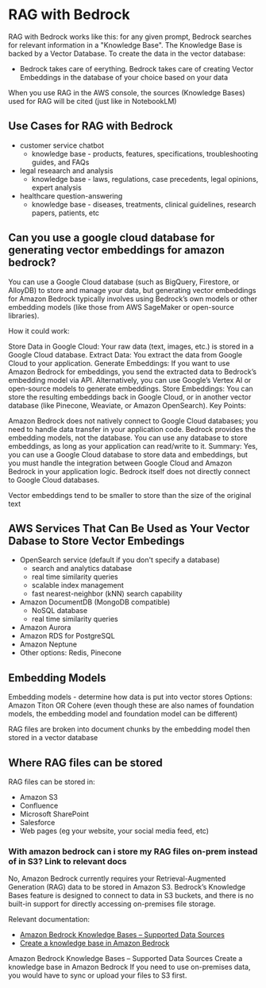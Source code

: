 # RAG with Bedrock
RAG with Bedrock works like this: for any given prompt, Bedrock searches for relevant information in a "Knowledge Base". The Knowledge Base is backed by a Vector Database. To create the data in the vector database:
  - Bedrock takes care of eerything. Bedrock takes care of creating Vector Embeddings in the database of your choice based on your data

When you use RAG in the AWS console, the sources (Knowledge Bases) used for RAG will be cited (just like in NotebookLM)
## Use Cases for RAG with Bedrock
- customer service chatbot
  - knowledge base - products, features, specifications, troubleshooting guides, and FAQs
- legal reseaarch and analysis
  - knowledge base - laws, regulations, case precedents, legal opinions, expert analysis
- healthcare question-answering
  - knowledge base - diseases, treatments, clinical guidelines, research papers, patients, etc
## Can you use a google cloud database for generating vector embeddings for amazon bedrock?
You can use a Google Cloud database (such as BigQuery, Firestore, or AlloyDB) to store and manage your data, but generating vector embeddings for Amazon Bedrock typically involves using Bedrock’s own models or other embedding models (like those from AWS SageMaker or open-source libraries).

How it could work:

Store Data in Google Cloud: Your raw data (text, images, etc.) is stored in a Google Cloud database.
Extract Data: You extract the data from Google Cloud to your application.
Generate Embeddings:
If you want to use Amazon Bedrock for embeddings, you send the extracted data to Bedrock’s embedding model via API.
Alternatively, you can use Google’s Vertex AI or open-source models to generate embeddings.
Store Embeddings: You can store the resulting embeddings back in Google Cloud, or in another vector database (like Pinecone, Weaviate, or Amazon OpenSearch).
Key Points:

Amazon Bedrock does not natively connect to Google Cloud databases; you need to handle data transfer in your application code.
Bedrock provides the embedding models, not the database.
You can use any database to store embeddings, as long as your application can read/write to it.
Summary:
Yes, you can use a Google Cloud database to store data and embeddings, but you must handle the integration between Google Cloud and Amazon Bedrock in your application logic. Bedrock itself does not directly connect to Google Cloud databases.

Vector embeddings tend to be smaller to store than the size of the original text
## AWS Services That Can Be Used as Your Vector Dabase to Store Vector Embedings
- OpenSearch service (default if you don't specify a database)
  - search and analytics database
  - real time similarity queries
  - scalable index management
  - fast nearest-neighbor (kNN) search capability 
- Amazon DocumentDB (MongoDB compatible)
  - NoSQL database
  - real time similarity queries
- Amazon Aurora
- Amazon RDS for PostgreSQL 
- Amazon Neptune
- Other options: Redis, Pinecone
## Embedding Models
Embedding models - determine how data is put into vector stores
Options: Amazon Titon OR Cohere (even though these are also names of foundation models, the embedding model and foundation model can be different)

RAG files are broken into document chunks by the embedding model then stored in a vector database 
## Where RAG files can be stored
RAG files can be stored in:
- Amazon S3
- Confluence
- Microsoft SharePoint
- Salesforce
- Web pages (eg your website, your social media feed, etc)

### With amazon bedrock can i store my RAG files on-prem instead of in S3? Link to relevant docs
No, Amazon Bedrock currently requires your Retrieval-Augmented Generation (RAG) data to be stored in Amazon S3. Bedrock’s Knowledge Bases feature is designed to connect to data in S3 buckets, and there is no built-in support for directly accessing on-premises file storage.

Relevant documentation:
- [Amazon Bedrock Knowledge Bases – Supported Data Sources](https://docs.aws.amazon.com/bedrock/latest/userguide/knowledge-base-data-source.html)
- [Create a knowledge base in Amazon Bedrock](https://docs.aws.amazon.com/bedrock/latest/userguide/knowledge-base-create.html)

Amazon Bedrock Knowledge Bases – Supported Data Sources
Create a knowledge base in Amazon Bedrock
If you need to use on-premises data, you would have to sync or upload your files to S3 first.